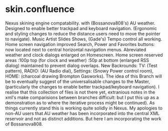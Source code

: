 # skin.confluence
Nexus skining engine compatability.
with (Bossanova808's) AU weather.
Designed to enable better trackpad and keyboard navigation. (Ergonomic and styling changes to reduce the distance users need to move the pointer to navigate).
Music Artist Slides Shows, (Gade's) Tempo control all working. 
Home screen navigation improved Search, Power and Favorites buttons: now located next to central horizontal navigation menus.
Abreviated weather and clock dialogs enlarged on Homescreen. Home screen reserved areas :100p top (for clock and weather) :50p at bottom (enlarged RSS dialog) maintained to prevent dialog overlaps. 
New Backrounds: TV: (Test pattern), RADIO: (AU Radio dial), Settings: (Snowy Power control room), HOME: (charcoal drawing Brompton Gasworks). 
The idea of this Branch will be to  eventually suggest of the universalisable changes to the Master, (particularly the changes to enable better trackpad/keyboard navigation). I realise that this collection of files is not there yet, extranious notes in the  xml's make comparisions between branches difficult: but I put this up as a demonstration as to where the iterative process might be continued).
As things currently stand this is working quite solidly in Nexus. My apologies to non-AU users that AU weather has been incorporated into the central XML reservoir and not as distinct additions. But here I am incorporating the work of Bossanova808.
